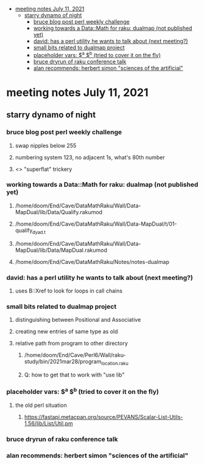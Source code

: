 - [meeting notes July 11, 2021](#org3c15a65)
  - [starry dynamo of night](#org5ee1a5b)
    - [bruce blog post perl weekly challenge](#orgd88dfa5)
    - [working towards a Data::Math for raku: dualmap (not published yet)](#orgd5fdcb3)
    - [david: has a perl utility he wants to talk about (next meeting?)](#orgaf1f5d8)
    - [small bits related to dualmap project](#org0b1a144)
    - [placeholder vars: $<sup>a</sup> $<sup>b</sup> (tried to cover it on the fly)](#org7126b64)
    - [bruce dryrun of raku conference talk](#org172032a)
    - [alan recommends: herbert simon "sciences of the artificial"](#org6e36170)


<a id="org3c15a65"></a>

# meeting notes July 11, 2021


<a id="org5ee1a5b"></a>

## starry dynamo of night


<a id="orgd88dfa5"></a>

### bruce blog post perl weekly challenge

1.  swap nipples below 255

2.  numbering system 123, no adjacent 1s, what's 80th number

3.  <> "superflat" trickery


<a id="orgd5fdcb3"></a>

### working towards a Data::Math for raku: dualmap (not published yet)

1.  /home/doom/End/Cave/DataMathRaku/Wall/Data-MapDual/lib/Data/Qualify.rakumod

2.  /home/doom/End/Cave/DataMathRaku/Wall/Data-MapDual/t/01-qualify<sub>dyad.t</sub>

3.  /home/doom/End/Cave/DataMathRaku/Wall/Data-MapDual/lib/Data/MapDual.rakumod

4.  /home/doom/End/Cave/DataMathRaku/Notes/notes-dualmap


<a id="orgaf1f5d8"></a>

### david: has a perl utility he wants to talk about (next meeting?)

1.  uses B::Xref to look for loops in call chains


<a id="org0b1a144"></a>

### small bits related to dualmap project

1.  distinguishing between Positional and Associative

2.  creating new entries of same type as old

3.  relative path from program to other directory

    1.  /home/doom/End/Cave/Perl6/Wall/raku-study/bin/2021mar28/program<sub>location.raku</sub>
    
    2.  Q: how to get that to work with "use lib"


<a id="org7126b64"></a>

### placeholder vars: $<sup>a</sup> $<sup>b</sup> (tried to cover it on the fly)

1.  the old perl situation

    1.  <https://fastapi.metacpan.org/source/PEVANS/Scalar-List-Utils-1.56/lib/List/Util.pm>


<a id="org172032a"></a>

### bruce dryrun of raku conference talk


<a id="org6e36170"></a>

### alan recommends: herbert simon "sciences of the artificial"
